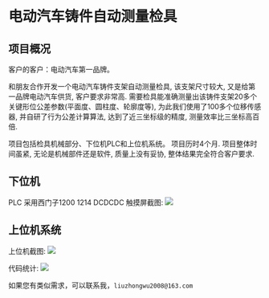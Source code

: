 # 电动汽车铸件自动测量检具



## 项目概况
客户的客户：电动汽车第一品牌。 

和朋友合作开发一个电动汽车铸件支架自动测量检具, 该支架尺寸较大, 又是给第一品牌电动汽车供货, 客户要求非常高. 需要检具能准确测量出该铸件支架20多个关键形位公差参数(平面度、圆柱度、轮廓度等), 为此我们使用了100多个位移传感器, 并自研了行为公差计算算法, 达到了近三坐标级的精度, 测量效率比三坐标高百倍.  

项目包括检具机械部分、下位机PLC和上位机系统。 项目历时4个月. 
项目整体时间虽紧, 无论是机械部件还是软件, 质量上没有妥协, 整体结果完全符合客户要求.
 
## 下位机
PLC 采用西门子1200 1214 DCDCDC 
触摸屏截图: 
 ![](../car_part_measure_files/2.jpg)


## 上位机系统
上位机截图: 
 ![](../car_part_measure_files/3.jpg)

 代码统计: 
 ![](../car_part_measure_files/1.jpg)


如果您有类似需求，可以联系我，`liuzhongwu2008@163.com`

